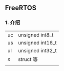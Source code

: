 ## FreeRTOS

### 1. 介绍

|      |                  |
| ---- | ---------------- |
| uc   | unsigned int8_t  |
| us   | unsigned int16_t |
| ul   | unsigned int32_t |
| x    | struct 等        |
|      |                  |

